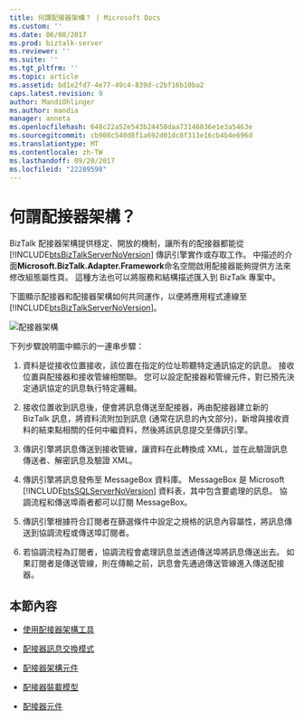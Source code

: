 ```yaml
---
title: 何謂配接器架構？ | Microsoft Docs
ms.custom: ''
ms.date: 06/08/2017
ms.prod: biztalk-server
ms.reviewer: ''
ms.suite: ''
ms.tgt_pltfrm: ''
ms.topic: article
ms.assetid: bd1e2fd7-4e77-49c4-839d-c2bf16b10ba2
caps.latest.revision: 9
author: MandiOhlinger
ms.author: mandia
manager: anneta
ms.openlocfilehash: 648c22a52e543b24458daa73146836e1e3a5463e
ms.sourcegitcommit: cb908c540d8f1a692d01dc8f313e16cb4b4e696d
ms.translationtype: MT
ms.contentlocale: zh-TW
ms.lasthandoff: 09/20/2017
ms.locfileid: "22289598"
---
```

# <a name="what-is-the-adapter-framework"></a>何謂配接器架構？
BizTalk 配接器架構提供穩定、開放的機制，讓所有的配接器都能從 [!INCLUDE[btsBizTalkServerNoVersion](../includes/btsbiztalkservernoversion-md.md)] 傳訊引擎實作或存取工作。 中描述的介面**Microsoft.BizTalk.Adapter.Framework**命名空間啟用配接器能夠提供方法來修改組態屬性頁。 這種方法也可以將服務和結構描述匯入到 BizTalk 專案中。  
  
 下圖顯示配接器和配接器架構如何共同運作，以便將應用程式連線至 [!INCLUDE[btsBizTalkServerNoVersion](../includes/btsbiztalkservernoversion-md.md)]。  
  
 ![配接器架構](../core/media/ebiz-sdk-adpttoday.gif "ebiz_sdk_adpttoday")  
  
 下列步驟說明圖中顯示的一連串步驟：  
  
1.  資料是從接收位置接收，該位置在指定的位址聆聽特定通訊協定的訊息。 接收位置與配接器和接收管線相關聯。 您可以設定配接器和管線元件，對已預先決定通訊協定的訊息執行特定邏輯。  
  
2.  接收位置收到訊息後，便會將訊息傳送至配接器，再由配接器建立新的 BizTalk 訊息，將資料流附加到訊息 (通常在訊息的內文部分)，新增與接收資料的結束點相關的任何中繼資料，然後將該訊息提交至傳訊引擎。  
  
3.  傳訊引擎將訊息傳送到接收管線，讓資料在此轉換成 XML，並在此驗證訊息傳送者、解密訊息及驗證 XML。  
  
4.  傳訊引擎將訊息發佈至 MessageBox 資料庫。 MessageBox 是 Microsoft [!INCLUDE[btsSQLServerNoVersion](../includes/btssqlservernoversion-md.md)] 資料表，其中包含要處理的訊息。 協調流程和傳送埠兩者都可以訂閱 MessageBox。  
  
5.  傳訊引擎根據符合訂閱者在篩選條件中設定之規格的訊息內容屬性，將訊息傳送到協調流程或傳送埠訂閱者。  
  
6.  若協調流程為訂閱者，協調流程會處理訊息並透過傳送埠將訊息傳送出去。 如果訂閱者是傳送管線，則在傳輸之前，訊息會先通過傳送管線進入傳送配接器。  
  
## <a name="in-this-section"></a>本節內容  
  
-   [使用配接器架構工具](../core/using-the-adapter-framework-tools.md)  
  
-   [配接器訊息交換模式](../core/adapter-message-exchange-patterns.md)  
  
-   [配接器架構元件](../core/adapter-framework-components.md)  
  
-   [配接器裝載模型](../core/adapter-hosting-model.md)  
  
-   [配接器元件](../core/adapter-components.md)